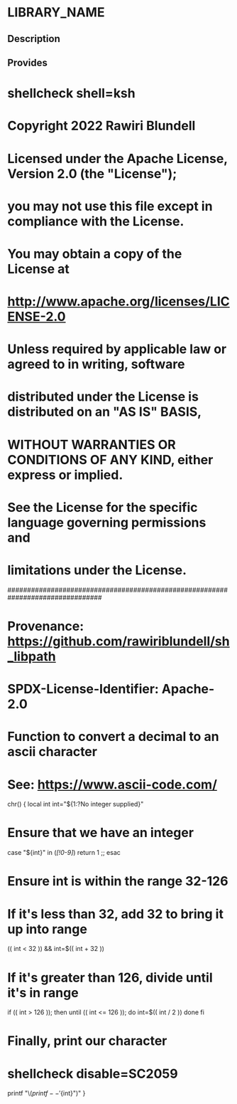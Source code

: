 # LIBRARY_NAME

## Description

## Provides
# shellcheck shell=ksh

# Copyright 2022 Rawiri Blundell
#
# Licensed under the Apache License, Version 2.0 (the "License");
# you may not use this file except in compliance with the License.
# You may obtain a copy of the License at
#
#     http://www.apache.org/licenses/LICENSE-2.0
#
# Unless required by applicable law or agreed to in writing, software
# distributed under the License is distributed on an "AS IS" BASIS,
# WITHOUT WARRANTIES OR CONDITIONS OF ANY KIND, either express or implied.
# See the License for the specific language governing permissions and
# limitations under the License.
################################################################################
# Provenance: https://github.com/rawiriblundell/sh_libpath
# SPDX-License-Identifier: Apache-2.0

# Function to convert a decimal to an ascii character
# See: https://www.ascii-code.com/
chr() {
  local int
  int="${1:?No integer supplied}"
  # Ensure that we have an integer
  case "${int}" in
    (*[!0-9]*) return 1 ;;
  esac
  
  # Ensure int is within the range 32-126
  # If it's less than 32, add 32 to bring it up into range
  (( int < 32 )) && int=$(( int + 32 ))
  
  # If it's greater than 126, divide until it's in range
  if (( int > 126 )); then
    until (( int <= 126 )); do
      int=$(( int / 2 ))
    done
  fi

  # Finally, print our character
  # shellcheck disable=SC2059
  printf "\\$(printf -- '%03o' "${int}")"
}
